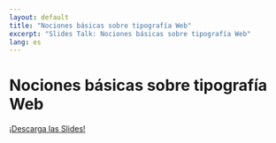 ```yaml
---
layout: default
title: "Nociones básicas sobre tipografía Web"
excerpt: "Slides Talk: Nociones básicas sobre tipografía Web"
lang: es
---
```


<div class="slides">
    <main class="page" role="main">
        <h1>Nociones básicas sobre tipografía Web</h1>
        <a class="link" href="/speaking/escalado-de-tipografia-en-la-web">¡Descarga las Slides!</a>
    </main>
</div>
